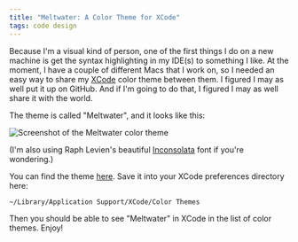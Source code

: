 ```yaml
---
title: "Meltwater: A Color Theme for XCode"
tags: code design
---
```


Because I'm a visual kind of person, one of the first things I do on a new
machine is get the syntax highlighting in my IDE(s) to something I like. At the
moment, I have a couple of different Macs that I work on, so I needed an easy
way to share my [XCode][] color theme between them. I figured I may as well put
it up on GitHub. And if I'm going to do that, I figured I may as well share it
with the world.

[xcode]: http://en.wikipedia.org/wiki/Xcode

The theme is called "Meltwater", and it looks like this:

<img alt="Screenshot of the Meltwater color theme" src="/image/2010/07/meltwater.gif" class="framed"/>

(I'm also using Raph Levien's beautiful [Inconsolata](http://www.levien.com/type/myfonts/inconsolata.html) font if you're
wondering.)

You can find the theme [here][]. Save it into your XCode preferences directory
here:

[here]: https://github.com/munificent/support/tree/master/xcode/themes

```text
~/Library/Application Support/XCode/Color Themes
```

Then you should be able to see "Meltwater" in XCode in the list of color
themes. Enjoy!
